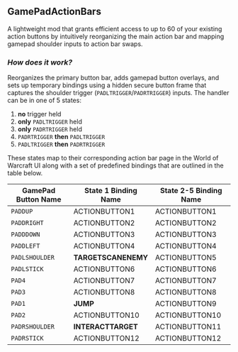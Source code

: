 ## GamePadActionBars
A lightweight mod that grants efficient access to up to 60 of your existing action buttons by intuitively reorganizing the main action bar and mapping gamepad shoulder inputs to action bar swaps.

### _How does it work?_
Reorganizes the primary button bar, adds gamepad button overlays, and sets up temporary bindings using a hidden secure button frame that captures the shoulder trigger (`PADLTRIGGER`/`PADRTRIGGER`) inputs. The handler can be in one of 5 states:

1. **no** trigger held
2. **only** `PADLTRIGGER` held
3. **only** `PADRTRIGGER` held
4. `PADRTRIGGER` **then** `PADLTRIGGER`
5. `PADLTRIGGER` **then** `PADRTRIGGER`

These states map to their corresponding action bar page in the World of Warcraft UI along with a set of predefined bindings that are outlined in the table below.

| GamePad Button Name | State 1 Binding Name | State 2-5 Binding Name |
| ------------------- | -------------------- | ---------------------- |
| `PADDUP`            | ACTIONBUTTON1        | ACTIONBUTTON1          |
| `PADDRIGHT`         | ACTIONBUTTON2        | ACTIONBUTTON2          |
| `PADDDOWN`          | ACTIONBUTTON3        | ACTIONBUTTON3          |
| `PADDLEFT`          | ACTIONBUTTON4        | ACTIONBUTTON4          |
| `PADLSHOULDER`      | **TARGETSCANENEMY**  | ACTIONBUTTON5          |
| `PADLSTICK`         | ACTIONBUTTON6        | ACTIONBUTTON6          |
| `PAD4`              | ACTIONBUTTON7        | ACTIONBUTTON7          |
| `PAD3`              | ACTIONBUTTON8        | ACTIONBUTTON8          |
| `PAD1`              | **JUMP**             | ACTIONBUTTON9          |
| `PAD2`              | ACTIONBUTTON10       | ACTIONBUTTON10         |
| `PADRSHOULDER`      | **INTERACTTARGET**   | ACTIONBUTTON11         |
| `PADRSTICK`         | ACTIONBUTTON12       | ACTIONBUTTON12         |
